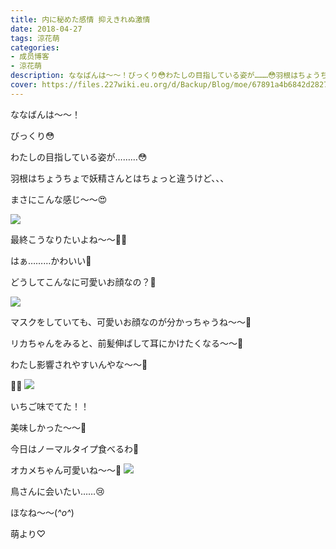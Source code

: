 ```yaml
---
title: 内に秘めた感情 抑えきれぬ激情
date: 2018-04-27
tags: 涼花萌
categories: 
- 成员博客
- 涼花萌
description: ななばんは〜〜！びっくり😳わたしの目指している姿が………😳羽根はちょうちょで妖精さんとはちょっと違うけど、、、まさにこ...
cover: https://files.227wiki.eu.org/d/Backup/Blog/moe/67891a4b6842d2827893e6e62e848.jpg 
---
```









ななばんは〜〜！








びっくり😳









わたしの目指している姿が………😳









羽根はちょうちょで妖精さんとはちょっと違うけど、、、




まさにこんな感じ〜〜😍






![](https://files.227wiki.eu.org/d/Backup/Blog/moe/67891a4b6842d2827893e6e62e848.jpg)











最終こうなりたいよね〜〜☝🏻️








はぁ………かわいい💓










どうしてこんなに可愛いお顔なの？💓













![](https://files.227wiki.eu.org/d/Backup/Blog/moe/67891a4b6842d2827893e6e62e848-01.jpg)







マスクをしていても、可愛いお顔なのが分かっちゃうね〜〜💓






リカちゃんをみると、前髪伸ばして耳にかけたくなる〜〜💓






わたし影響されやすいんやな〜〜🙈


















🍓🍦
![](https://files.227wiki.eu.org/d/Backup/Blog/moe/67891a4b6842d2827893e6e62e848-02.jpg)






いちご味でてた！！




美味しかった〜〜🍓








今日はノーマルタイプ食べるわ🍦




















オカメちゃん可愛いね〜〜💓
![](https://files.227wiki.eu.org/d/Backup/Blog/moe/67891a4b6842d2827893e6e62e848-03.jpg)






鳥さんに会いたい……😢












ほなね〜〜(*^o^*)




萌より♡


